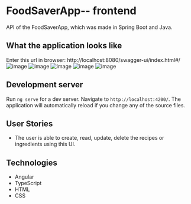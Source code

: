 # FoodSaverApp-- frontend
API of the FoodSaverApp, which was made in Spring Boot and Java.

## What the application looks like
Enter this url in browser: http://localhost:8080/swagger-ui/index.html#/
![image](https://github.com/MarunowskiJan/FoodSaverApp---frontend/assets/51335901/c5547ab1-8554-4832-bc5e-19eeb52d894a)
![image](https://github.com/MarunowskiJan/FoodSaverApp---frontend/assets/51335901/f0645da4-eb6c-4a68-a72a-9f5b0d949e6c)
![image](https://github.com/MarunowskiJan/FoodSaverApp---frontend/assets/51335901/8c9147b1-44a4-4f6c-82d3-c3a22164faa1)
![image](https://github.com/MarunowskiJan/FoodSaverApp---frontend/assets/51335901/b8f9117d-cf0a-4902-a4c4-77828e55460a)
![image](https://github.com/MarunowskiJan/FoodSaverApp---frontend/assets/51335901/c8644df1-15b7-4438-bd5a-0a7ef317c584)

## Development server
Run `ng serve` for a dev server. Navigate to `http://localhost:4200/`. The application will automatically reload if you change any of the source files.

## User Stories
- The user is able to create, read, update, delete the recipes or ingredients using this UI.

## Technologies
- Angular
- TypeScript
- HTML
- CSS

